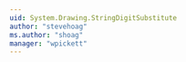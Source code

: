 ```yaml
---
uid: System.Drawing.StringDigitSubstitute
author: "stevehoag"
ms.author: "shoag"
manager: "wpickett"
---
```

